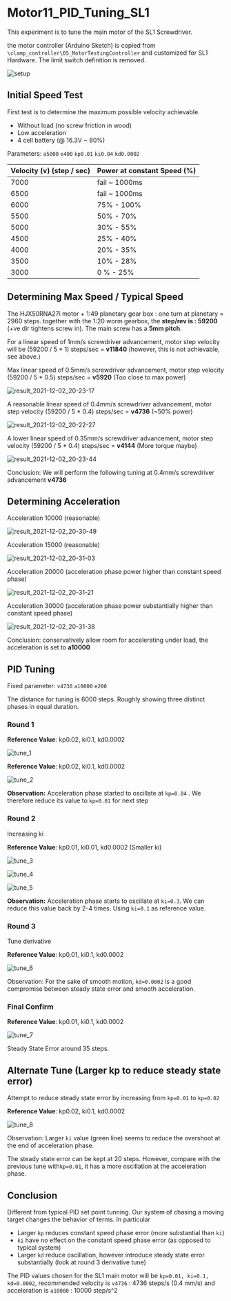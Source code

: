 # Motor11_PID_Tuning_SL1

This experiment is to tune the main motor of the SL1 Screwdriver. 

the motor controller (Arduino Sketch) is copied from `\clamp_controller\05_MotorTestingController` and customized for SL1 Hardware. The limit switch definition is removed.

![setup](setup.jpg)

## Initial Speed Test

First test is to determine the maximum possible velocity achievable. 

- Without load (no screw friction in wood)
- Low acceleration
- 4 cell battery (@ 16.3V ~ 80%)

Parameters: `a5000` `e400` `kp0.01` `ki0.04` `kd0.0002` 

| Velocity (v) (step / sec) | Power at constant Speed (%) |
| ------------------------- | --------------------------- |
| 7000                      | fail ~ 1000ms               |
| 6500                      | fail ~ 1000ms               |
| 6000                      | 75% - 100%                  |
| 5500                      | 50% - 70%                   |
| 5000                      | 30% - 55%                   |
| 4500                      | 25% - 40%                   |
| 4000                      | 20% - 35%                   |
| 3500                      | 10% - 28%                   |
| 3000                      | 0 % - 25%                   |



## Determining Max Speed / Typical Speed

The HJX50RNA27i motor + 1:49 planetary gear box : one turn at planetary = 2960 steps. together with the 1:20 worm gearbox, the **step/rev is : 59200** (+ve dir tightens screw in). The main screw has a **5mm pitch**.

For a linear speed of 1mm/s screwdriver advancement, motor step velocity will be  (59200 / 5 * 1) steps/sec = **v11840** (however, this is not achievable, see above.)

Max linear speed of 0.5mm/s screwdriver advancement, motor step velocity (59200 / 5 * 0.5) steps/sec = **v5920** (Too close to max power)

![result_2021-12-02_20-23-17](data/result_2021-12-02_20-23-17.jpg)

A reasonable linear speed of 0.4mm/s screwdriver advancement, motor step velocity (59200 / 5 * 0.4) steps/sec = **v4736** (~50% power)

![result_2021-12-02_20-22-27](data/result_2021-12-02_20-22-27.jpg)

A lower linear speed of 0.35mm/s screwdriver advancement, motor step velocity (59200 / 5 * 0.4) steps/sec = **v4144** (More torque maybe)

![result_2021-12-02_20-23-44](data/result_2021-12-02_20-23-44.jpg)

Conclusion: We will perform the following tuning at 0.4mm/s screwdriver advancement  **v4736**

## Determining Acceleration

Acceleration 10000 (reasonable)

![result_2021-12-02_20-30-49](data/result_2021-12-02_20-30-49.jpg)

Acceleration 15000 (reasonable)

![result_2021-12-02_20-31-03](data/result_2021-12-02_20-31-03.jpg)

Acceleration 20000 (acceleration phase power higher than constant speed phase)

![result_2021-12-02_20-31-21](data/result_2021-12-02_20-31-21.jpg)

Acceleration 30000 (acceleration phase power substantially higher than constant speed phase)

![result_2021-12-02_20-31-38](data/result_2021-12-02_20-31-38.jpg)

Conclusion: conservatively allow room for accelerating under load, the acceleration is set to **a10000**

## PID Tuning

Fixed parameter: `v4736` `a10000` `e200`

The distance for tuning is 6000 steps. Roughly showing three distinct phases in equal duration. 

### Round 1

**Reference Value**: kp0.02, ki0.1, kd0.0002

![tune_1](data/tune_1.jpg)

**Reference Value**: kp0.02, ki0.1, kd0.0002

![tune_2](data/tune_2.jpg)

**Observation:** Acceleration phase started to oscillate at `kp=0.04` . We therefore reduce its value to `kp=0.01` for next step

### Round 2

Increasing ki

**Reference Value**: kp0.01, ki0.01, kd0.0002 (Smaller ki)

![tune_3](data/tune_3.jpg)

![tune_4](data/tune_4.jpg)

![tune_5](data/tune_5.jpg)

**Observation:** Acceleration phase starts to oscillate at `ki=0.3`. We can reduce this value back by 2-4 times. Using `ki=0.1` as reference value.

### Round 3

Tune derivative

**Reference Value**: kp0.01, ki0.1, kd0.0002

![tune_6](data/tune_6.jpg)

Observation: For the sake of smooth motion, `kd=0.0002` is a good compromise between steady state error and smooth acceleration.

### Final Confirm

**Reference Value**: kp0.01, ki0.1, kd0.0002

![tune_7](data/tune_7.jpg)

Steady State Error around 35 steps. 

## Alternate Tune (Larger kp to reduce steady state error)

Attempt to reduce steady state error by increasing from `kp=0.01` to `kp=0.02`

**Reference Value**: kp0.02, ki0.1, kd0.0002

![tune_8](data/tune_8.jpg)

Observation: Larger `ki` value (green line) seems to reduce the overshoot at the end of acceleration phase.

The steady state error can be kept at 20 steps. However, compare with the previous tune with`kp=0.01`, it has a more oscillation at the acceleration phase.



## Conclusion

Different from typical PID set point tunning. Our system of chasing a moving target changes the behavior of terms. In particular

- Larger `kp` reduces constant speed phase error (more substantial than `ki`)
- `ki` have no effect on the constant speed phase error (as opposed to typical system)
- Larger `kd` reduce oscillation, however introduce steady state error substantially (look at round 3 derivative tune)

The PID values chosen for the SL1 main motor will be `kp=0.01, ki=0.1, kd=0.0002`, recommended velocity is `v4736` : 4736 steps/s (0.4 mm/s) and acceleration is `a10000` : 10000 step/s^2